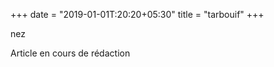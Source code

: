 +++
date = "2019-01-01T:20:20+05:30"
title = "tarbouif"
+++

nez
<!--more-->
Article en cours de rédaction

>

